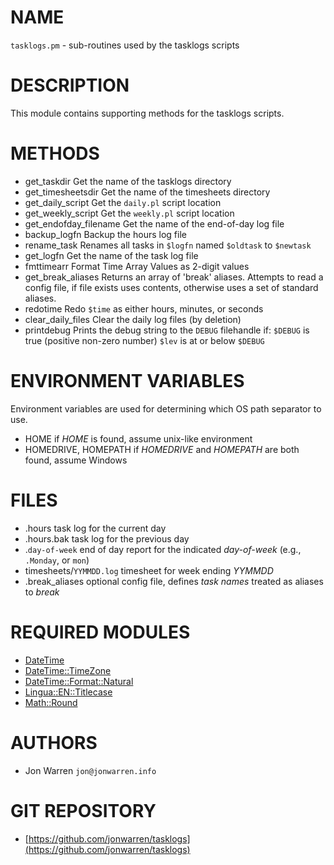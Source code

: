 # NAME

`tasklogs.pm` - sub-routines used by the tasklogs scripts

# DESCRIPTION

This module contains supporting methods for the tasklogs scripts.

# METHODS

- get\_taskdir
    Get the name of the tasklogs directory
- get\_timesheetsdir
    Get the name of the timesheets directory
- get\_daily\_script
    Get the `daily.pl` script location
- get\_weekly\_script
    Get the `weekly.pl` script location
- get\_endofday\_filename
    Get the name of the end-of-day log file
- backup\_logfn
    Backup the hours log file
- rename\_task
    Renames all tasks in `$logfn` named `$oldtask` to `$newtask`
- get\_logfn
    Get the name of the task log file
- fmttimearr
    Format Time Array Values as 2-digit values
- get\_break\_aliases
    Returns an array of 'break' aliases.
    Attempts to read a config file, if file exists uses contents,
    otherwise uses a set of standard aliases.
- redotime
    Redo `$time` as either hours, minutes, or seconds
- clear\_daily\_files
    Clear the daily log files (by deletion)
- printdebug
    Prints the debug string to the `DEBUG` filehandle if:
    `$DEBUG` is true (positive non-zero number)
    `$lev` is at or below `$DEBUG`

# ENVIRONMENT VARIABLES 

Environment variables are used for determining which OS path separator to use.

- HOME
    if _HOME_ is found, assume unix-like environment
- HOMEDRIVE, HOMEPATH
    if _HOMEDRIVE_ and _HOMEPATH_ are both found, assume Windows

# FILES

- .hours
    task log for the current day
- .hours.bak
    task log for the previous day
- .`day-of-week`
    end of day report for the indicated _day-of-week_ (e.g., `.Monday`, or `mon`)
- timesheets/`YYMMDD.log`
    timesheet for week ending _YYMMDD_
- .break\_aliases
    optional config file, defines _task names_ treated as aliases to _break_

# REQUIRED MODULES

- [DateTime](https://metacpan.org/pod/DateTime)
- [DateTime::TimeZone](https://metacpan.org/pod/DateTime::TimeZone)
- [DateTime::Format::Natural](https://metacpan.org/pod/DateTime::Format::Natural)
- [Lingua::EN::Titlecase](https://metacpan.org/pod/Lingua::EN::Titlecase)
- [Math::Round](https://metacpan.org/pod/Math::Round)

# AUTHORS

- Jon Warren `jon@jonwarren.info`

# GIT REPOSITORY

- [https://github.com/jonwarren/tasklogs](https://github.com/jonwarren/tasklogs)
